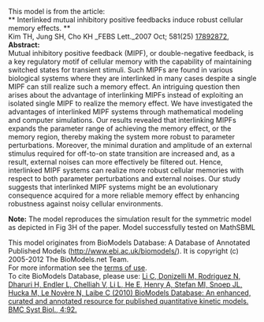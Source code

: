 

This model is from the article:  
** Interlinked mutual inhibitory positive feedbacks induce robust cellular memory effects. **   
Kim TH, Jung SH, Cho KH _FEBS Lett._2007 Oct; 581(25)
[17892872](http://www.ncbi.nlm.nih.gov/pubmed/17892872),  
**Abstract:**   
Mutual inhibitory positive feedback (MIPF), or double-negative feedback, is a
key regulatory motif of cellular memory with the capability of maintaining
switched states for transient stimuli. Such MIPFs are found in various
biological systems where they are interlinked in many cases despite a single
MIPF can still realize such a memory effect. An intriguing question then
arises about the advantage of interlinking MIPFs instead of exploiting an
isolated single MIPF to realize the memory effect. We have investigated the
advantages of interlinked MIPF systems through mathematical modeling and
computer simulations. Our results revealed that interlinking MIPFs expands the
parameter range of achieving the memory effect, or the memory region, thereby
making the system more robust to parameter perturbations. Moreover, the
minimal duration and amplitude of an external stimulus required for off-to-on
state transition are increased and, as a result, external noises can more
effectively be filtered out. Hence, interlinked MIPF systems can realize more
robust cellular memories with respect to both parameter perturbations and
external noises. Our study suggests that interlinked MIPF systems might be an
evolutionary consequence acquired for a more reliable memory effect by
enhancing robustness against noisy cellular environments.

**Note:** The model reproduces the simulation result for the symmetric model as depicted in Fig 3H of the paper. Model successfully tested on MathSBML

This model originates from BioModels Database: A Database of Annotated
Published Models (http://www.ebi.ac.uk/biomodels/). It is copyright (c)
2005-2012 The BioModels.net Team.  
For more information see the [terms of
use](http://www.ebi.ac.uk/biomodels/legal.html).  
To cite BioModels Database, please use: [Li C, Donizelli M, Rodriguez N,
Dharuri H, Endler L, Chelliah V, Li L, He E, Henry A, Stefan MI, Snoep JL,
Hucka M, Le Novère N, Laibe C (2010) BioModels Database: An enhanced, curated
and annotated resource for published quantitative kinetic models. BMC Syst
Biol., 4:92.](http://www.ncbi.nlm.nih.gov/pubmed/20587024)

